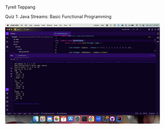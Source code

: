 Tyrell Teppang

Quiz 1: Java Streams: Basic Functional Programming

<img src="Quiz1-Teppang-Screenshot.png">